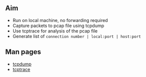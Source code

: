 ## Aim
- Run on local machine, no forwarding required
- Capture packets to pcap file using tcpdump
- Use tcptrace for analysis of the pcap file
- Generate list of `connection number | local:port | host:port`

## Man pages
- [tcpdump](http://linux.die.net/man/8/tcpdump)
- [tcptrace](http://linux.die.net/man/1/tcptrace)
